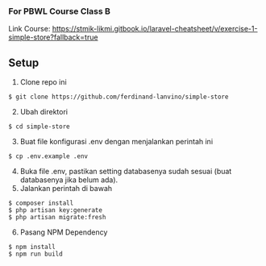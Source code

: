 ### For PBWL Course Class B
Link Course: https://stmik-likmi.gitbook.io/laravel-cheatsheet/v/exercise-1-simple-store?fallback=true

## Setup
1. Clone repo ini
```
$ git clone https://github.com/ferdinand-lanvino/simple-store
```
2. Ubah direktori
```
$ cd simple-store
```
3. Buat file konfigurasi .env dengan menjalankan perintah ini
```
$ cp .env.example .env
```
4. Buka file .env, pastikan setting databasenya sudah sesuai (buat databasenya jika belum ada).
5. Jalankan perintah di bawah
```
$ composer install
$ php artisan key:generate
$ php artisan migrate:fresh
```
6. Pasang NPM Dependency
```
$ npm install
$ npm run build
```
